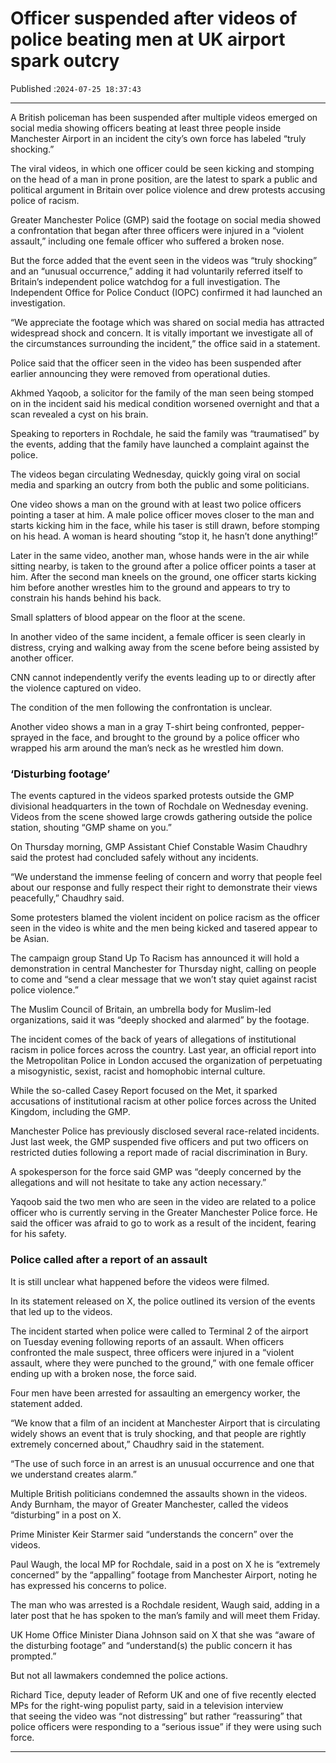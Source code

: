 # Officer suspended after videos of police beating men at UK airport spark outcry

Published :`2024-07-25 18:37:43`

---

A British policeman has been suspended after multiple videos emerged on social media showing officers beating at least three people inside Manchester Airport in an incident the city’s own force has labeled “truly shocking.”

The viral videos, in which one officer could be seen kicking and stomping on the head of a man in prone position, are the latest to spark a public and political argument in Britain over police violence and drew protests accusing police of racism.

Greater Manchester Police (GMP) said the footage on social media showed a confrontation that began after three officers were injured in a “violent assault,” including one female officer who suffered a broken nose.

But the force added that the event seen in the videos was “truly shocking” and an “unusual occurrence,” adding it had voluntarily referred itself to Britain’s independent police watchdog for a full investigation. The Independent Office for Police Conduct (IOPC) confirmed it had launched an investigation.

“We appreciate the footage which was shared on social media has attracted widespread shock and concern. It is vitally important we investigate all of the circumstances surrounding the incident,” the office said in a statement.

Police said that the officer seen in the video has been suspended after earlier announcing they were removed from operational duties.

Akhmed Yaqoob, a solicitor for the family of the man seen being stomped on in the incident said his medical condition worsened overnight and that a scan revealed a cyst on his brain.

Speaking to reporters in Rochdale, he said the family was “traumatised” by the events, adding that the family have launched a complaint against the police.

The videos began circulating Wednesday, quickly going viral on social media and sparking an outcry from both the public and some politicians.

One video shows a man on the ground with at least two police officers pointing a taser at him. A male police officer moves closer to the man and starts kicking him in the face, while his taser is still drawn, before stomping on his head. A woman is heard shouting “stop it, he hasn’t done anything!”

Later in the same video, another man, whose hands were in the air while sitting nearby, is taken to the ground after a police officer points a taser at him. After the second man kneels on the ground, one officer starts kicking him before another wrestles him to the ground and appears to try to constrain his hands behind his back.

Small splatters of blood appear on the floor at the scene.

In another video of the same incident, a female officer is seen clearly in distress, crying and walking away from the scene before being assisted by another officer.

CNN cannot independently verify the events leading up to or directly after the violence captured on video.

The condition of the men following the confrontation is unclear.

Another video shows a man in a gray T-shirt being confronted, pepper-sprayed in the face, and brought to the ground by a police officer who wrapped his arm around the man’s neck as he wrestled him down.

### ‘Disturbing footage’

The events captured in the videos sparked protests outside the GMP divisional headquarters in the town of Rochdale on Wednesday evening. Videos from the scene showed large crowds gathering outside the police station, shouting “GMP shame on you.”

On Thursday morning, GMP Assistant Chief Constable Wasim Chaudhry said the protest had concluded safely without any incidents.

“We understand the immense feeling of concern and worry that people feel about our response and fully respect their right to demonstrate their views peacefully,” Chaudhry said.

Some protesters blamed the violent incident on police racism as the officer seen in the video is white and the men being kicked and tasered appear to be Asian.

The campaign group Stand Up To Racism has announced it will hold a demonstration in central Manchester for Thursday night, calling on people to come and “send a clear message that we won’t stay quiet against racist police violence.”

The Muslim Council of Britain, an umbrella body for Muslim-led organizations, said it was “deeply shocked and alarmed” by the footage.

The incident comes of the back of years of allegations of institutional racism in police forces across the country. Last year, an official report into the Metropolitan Police in London accused the organization of perpetuating a misogynistic, sexist, racist and homophobic internal culture.

While the so-called Casey Report focused on the Met, it sparked accusations of institutional racism at other police forces across the United Kingdom, including the GMP.

Manchester Police has previously disclosed several race-related incidents. Just last week, the GMP suspended five officers and put two officers on restricted duties following a report made of racial discrimination in Bury.

A spokesperson for the force said GMP was “deeply concerned by the allegations and will not hesitate to take any action necessary.”

Yaqoob said the two men who are seen in the video are related to a police officer who is currently serving in the Greater Manchester Police force. He said the officer was afraid to go to work as a result of the incident, fearing for his safety.

### Police called after a report of an assault

It is still unclear what happened before the videos were filmed.

In its statement released on X, the police outlined its version of the events that led up to the videos.

The incident started when police were called to Terminal 2 of the airport on Tuesday evening following reports of an assault. When officers confronted the male suspect, three officers were injured in a “violent assault, where they were punched to the ground,” with one female officer ending up with a broken nose, the force said.

Four men have been arrested for assaulting an emergency worker, the statement added.

“We know that a film of an incident at Manchester Airport that is circulating widely shows an event that is truly shocking, and that people are rightly extremely concerned about,” Chaudhry said in the statement.

“The use of such force in an arrest is an unusual occurrence and one that we understand creates alarm.”

Multiple British politicians condemned the assaults shown in the videos. Andy Burnham, the mayor of Greater Manchester, called the videos “disturbing” in a post on X.

Prime Minister Keir Starmer said “understands the concern” over the videos.

Paul Waugh, the local MP for Rochdale, said in a post on X he is “extremely concerned” by the “appalling” footage from Manchester Airport, noting he has expressed his concerns to police.

The man who was arrested is a Rochdale resident, Waugh said, adding in a later post that he has spoken to the man’s family and will meet them Friday.

UK Home Office Minister Diana Johnson said on X that she was “aware of the disturbing footage” and “understand(s) the public concern it has prompted.”

But not all lawmakers condemned the police actions.

Richard Tice, deputy leader of Reform UK and one of five recently elected MPs for the right-wing populist party, said in a television interview that seeing the video was “not distressing” but rather “reassuring” that police officers were responding to a “serious issue” if they were using such force.

---

